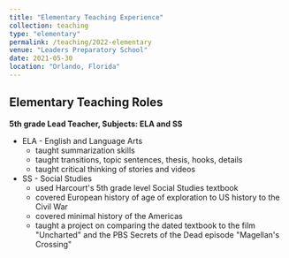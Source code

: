 ```yaml
---
title: "Elementary Teaching Experience"
collection: teaching
type: "elementary"
permalink: /teaching/2022-elementary
venue: "Leaders Preparatory School"
date: 2021-05-30
location: "Orlando, Florida"
---
```


Elementary Teaching Roles
-----

**5th grade Lead Teacher, Subjects: ELA and SS**

* ELA - English and Language Arts
    * taught summarization skills 
    * taught transitions, topic sentences, thesis, hooks, details
    * taught critical thinking of stories and videos
* SS - Social Studies
    * used Harcourt's 5th grade level Social Studies textbook
    * covered European history of age of exploration to US history to the Civil War
    * covered minimal history of the Americas
    * taught a project on comparing the dated textbook to the film "Uncharted" and the PBS Secrets of the Dead episode "Magellan's Crossing"
